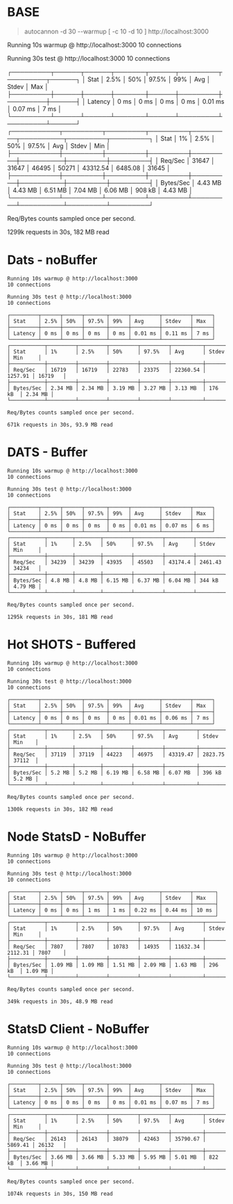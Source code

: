 # BASE

> autocannon -d 30 --warmup [ -c 10 -d 10 ] http://localhost:3000

Running 10s warmup @ http://localhost:3000
10 connections

Running 30s test @ http://localhost:3000
10 connections

┌─────────┬──────┬──────┬───────┬──────┬─────────┬─────────┬──────┐
│ Stat │ 2.5% │ 50% │ 97.5% │ 99% │ Avg │ Stdev │ Max │
├─────────┼──────┼──────┼───────┼──────┼─────────┼─────────┼──────┤
│ Latency │ 0 ms │ 0 ms │ 0 ms │ 0 ms │ 0.01 ms │ 0.07 ms │ 7 ms │
└─────────┴──────┴──────┴───────┴──────┴─────────┴─────────┴──────┘
┌───────────┬─────────┬─────────┬─────────┬─────────┬──────────┬─────────┬─────────┐
│ Stat │ 1% │ 2.5% │ 50% │ 97.5% │ Avg │ Stdev │ Min │
├───────────┼─────────┼─────────┼─────────┼─────────┼──────────┼─────────┼─────────┤
│ Req/Sec │ 31647 │ 31647 │ 46495 │ 50271 │ 43312.54 │ 6485.08 │ 31645 │
├───────────┼─────────┼─────────┼─────────┼─────────┼──────────┼─────────┼─────────┤
│ Bytes/Sec │ 4.43 MB │ 4.43 MB │ 6.51 MB │ 7.04 MB │ 6.06 MB │ 908 kB │ 4.43 MB │
└───────────┴─────────┴─────────┴─────────┴─────────┴──────────┴─────────┴─────────┘

Req/Bytes counts sampled once per second.

1299k requests in 30s, 182 MB read

# Dats - noBuffer

```
Running 10s warmup @ http://localhost:3000
10 connections

Running 30s test @ http://localhost:3000
10 connections

┌─────────┬──────┬──────┬───────┬──────┬─────────┬─────────┬──────┐
│ Stat    │ 2.5% │ 50%  │ 97.5% │ 99%  │ Avg     │ Stdev   │ Max  │
├─────────┼──────┼──────┼───────┼──────┼─────────┼─────────┼──────┤
│ Latency │ 0 ms │ 0 ms │ 0 ms  │ 0 ms │ 0.01 ms │ 0.11 ms │ 7 ms │
└─────────┴──────┴──────┴───────┴──────┴─────────┴─────────┴──────┘
┌───────────┬─────────┬─────────┬─────────┬─────────┬──────────┬─────────┬─────────┐
│ Stat      │ 1%      │ 2.5%    │ 50%     │ 97.5%   │ Avg      │ Stdev   │ Min     │
├───────────┼─────────┼─────────┼─────────┼─────────┼──────────┼─────────┼─────────┤
│ Req/Sec   │ 16719   │ 16719   │ 22783   │ 23375   │ 22360.54 │ 1257.91 │ 16719   │
├───────────┼─────────┼─────────┼─────────┼─────────┼──────────┼─────────┼─────────┤
│ Bytes/Sec │ 2.34 MB │ 2.34 MB │ 3.19 MB │ 3.27 MB │ 3.13 MB  │ 176 kB  │ 2.34 MB │
└───────────┴─────────┴─────────┴─────────┴─────────┴──────────┴─────────┴─────────┘

Req/Bytes counts sampled once per second.

671k requests in 30s, 93.9 MB read
```

# DATS - Buffer

```
Running 10s warmup @ http://localhost:3000
10 connections

Running 30s test @ http://localhost:3000
10 connections

┌─────────┬──────┬──────┬───────┬──────┬─────────┬─────────┬──────┐
│ Stat    │ 2.5% │ 50%  │ 97.5% │ 99%  │ Avg     │ Stdev   │ Max  │
├─────────┼──────┼──────┼───────┼──────┼─────────┼─────────┼──────┤
│ Latency │ 0 ms │ 0 ms │ 0 ms  │ 0 ms │ 0.01 ms │ 0.07 ms │ 6 ms │
└─────────┴──────┴──────┴───────┴──────┴─────────┴─────────┴──────┘
┌───────────┬────────┬────────┬─────────┬─────────┬─────────┬─────────┬─────────┐
│ Stat      │ 1%     │ 2.5%   │ 50%     │ 97.5%   │ Avg     │ Stdev   │ Min     │
├───────────┼────────┼────────┼─────────┼─────────┼─────────┼─────────┼─────────┤
│ Req/Sec   │ 34239  │ 34239  │ 43935   │ 45503   │ 43174.4 │ 2461.43 │ 34234   │
├───────────┼────────┼────────┼─────────┼─────────┼─────────┼─────────┼─────────┤
│ Bytes/Sec │ 4.8 MB │ 4.8 MB │ 6.15 MB │ 6.37 MB │ 6.04 MB │ 344 kB  │ 4.79 MB │
└───────────┴────────┴────────┴─────────┴─────────┴─────────┴─────────┴─────────┘

Req/Bytes counts sampled once per second.

1295k requests in 30s, 181 MB read
```

# Hot SHOTS - Buffered

```
Running 10s warmup @ http://localhost:3000
10 connections

Running 30s test @ http://localhost:3000
10 connections

┌─────────┬──────┬──────┬───────┬──────┬─────────┬─────────┬──────┐
│ Stat    │ 2.5% │ 50%  │ 97.5% │ 99%  │ Avg     │ Stdev   │ Max  │
├─────────┼──────┼──────┼───────┼──────┼─────────┼─────────┼──────┤
│ Latency │ 0 ms │ 0 ms │ 0 ms  │ 0 ms │ 0.01 ms │ 0.06 ms │ 7 ms │
└─────────┴──────┴──────┴───────┴──────┴─────────┴─────────┴──────┘
┌───────────┬────────┬────────┬─────────┬─────────┬──────────┬─────────┬────────┐
│ Stat      │ 1%     │ 2.5%   │ 50%     │ 97.5%   │ Avg      │ Stdev   │ Min    │
├───────────┼────────┼────────┼─────────┼─────────┼──────────┼─────────┼────────┤
│ Req/Sec   │ 37119  │ 37119  │ 44223   │ 46975   │ 43319.47 │ 2823.75 │ 37112  │
├───────────┼────────┼────────┼─────────┼─────────┼──────────┼─────────┼────────┤
│ Bytes/Sec │ 5.2 MB │ 5.2 MB │ 6.19 MB │ 6.58 MB │ 6.07 MB  │ 396 kB  │ 5.2 MB │
└───────────┴────────┴────────┴─────────┴─────────┴──────────┴─────────┴────────┘

Req/Bytes counts sampled once per second.

1300k requests in 30s, 182 MB read
```

# Node StatsD - NoBuffer

```
Running 10s warmup @ http://localhost:3000
10 connections

Running 30s test @ http://localhost:3000
10 connections

┌─────────┬──────┬──────┬───────┬──────┬─────────┬─────────┬───────┐
│ Stat    │ 2.5% │ 50%  │ 97.5% │ 99%  │ Avg     │ Stdev   │ Max   │
├─────────┼──────┼──────┼───────┼──────┼─────────┼─────────┼───────┤
│ Latency │ 0 ms │ 0 ms │ 1 ms  │ 1 ms │ 0.22 ms │ 0.44 ms │ 10 ms │
└─────────┴──────┴──────┴───────┴──────┴─────────┴─────────┴───────┘
┌───────────┬─────────┬─────────┬─────────┬─────────┬──────────┬─────────┬─────────┐
│ Stat      │ 1%      │ 2.5%    │ 50%     │ 97.5%   │ Avg      │ Stdev   │ Min     │
├───────────┼─────────┼─────────┼─────────┼─────────┼──────────┼─────────┼─────────┤
│ Req/Sec   │ 7807    │ 7807    │ 10783   │ 14935   │ 11632.34 │ 2112.31 │ 7807    │
├───────────┼─────────┼─────────┼─────────┼─────────┼──────────┼─────────┼─────────┤
│ Bytes/Sec │ 1.09 MB │ 1.09 MB │ 1.51 MB │ 2.09 MB │ 1.63 MB  │ 296 kB  │ 1.09 MB │
└───────────┴─────────┴─────────┴─────────┴─────────┴──────────┴─────────┴─────────┘

Req/Bytes counts sampled once per second.

349k requests in 30s, 48.9 MB read
```

# StatsD Client - NoBuffer

```
Running 10s warmup @ http://localhost:3000
10 connections

Running 30s test @ http://localhost:3000
10 connections

┌─────────┬──────┬──────┬───────┬──────┬─────────┬─────────┬──────┐
│ Stat    │ 2.5% │ 50%  │ 97.5% │ 99%  │ Avg     │ Stdev   │ Max  │
├─────────┼──────┼──────┼───────┼──────┼─────────┼─────────┼──────┤
│ Latency │ 0 ms │ 0 ms │ 0 ms  │ 0 ms │ 0.01 ms │ 0.07 ms │ 7 ms │
└─────────┴──────┴──────┴───────┴──────┴─────────┴─────────┴──────┘
┌───────────┬─────────┬─────────┬─────────┬─────────┬──────────┬─────────┬─────────┐
│ Stat      │ 1%      │ 2.5%    │ 50%     │ 97.5%   │ Avg      │ Stdev   │ Min     │
├───────────┼─────────┼─────────┼─────────┼─────────┼──────────┼─────────┼─────────┤
│ Req/Sec   │ 26143   │ 26143   │ 38079   │ 42463   │ 35790.67 │ 5869.41 │ 26132   │
├───────────┼─────────┼─────────┼─────────┼─────────┼──────────┼─────────┼─────────┤
│ Bytes/Sec │ 3.66 MB │ 3.66 MB │ 5.33 MB │ 5.95 MB │ 5.01 MB  │ 822 kB  │ 3.66 MB │
└───────────┴─────────┴─────────┴─────────┴─────────┴──────────┴─────────┴─────────┘

Req/Bytes counts sampled once per second.

1074k requests in 30s, 150 MB read
```
